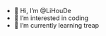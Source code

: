 - 👋 Hi, I’m @LiHouDe
- 👀 I’m interested in coding
- 🌱 I’m currently learning treap

<!---
LiHouDe/LiHouDe is a ✨ special ✨ repository because its `README.md` (this file) appears on your GitHub profile.
You can click the Preview link to take a look at your changes.
--->
